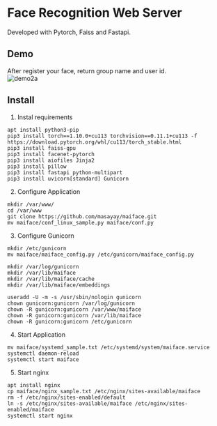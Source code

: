 # Face Recognition Web Server
Developed with Pytorch, Faiss and Fastapi.

## Demo
After register your face, return group name and user id.  
![demo2a](https://user-images.githubusercontent.com/92005636/162384252-1dfacef8-1c6c-4a01-bc38-6fd0bf905248.jpg)  

## Install
1. Instal requirements  
~~~
apt install python3-pip
pip3 install torch==1.10.0+cu113 torchvision==0.11.1+cu113 -f https://download.pytorch.org/whl/cu113/torch_stable.html
pip3 install faiss-gpu
pip3 install facenet-pytorch
pip3 install aiofiles Jinja2
pip3 install pillow
pip3 install fastapi python-multipart
pip3 install uvicorn[standard] Gunicorn
~~~
2. Configure Application  
~~~
mkdir /var/www/
cd /var/www
git clone https://github.com/masayay/maiface.git
mv maiface/conf_linux_sample.py maiface/conf.py
~~~
3. Configure Gunicorn
~~~
mkdir /etc/gunicorn
mv maiface/maiface_config.py /etc/gunicorn/maiface_config.py

mkdir /var/log/gunicorn
mkdir /var/lib/maiface
mkdir /var/lib/maiface/cache
mkdir /var/lib/maiface/embeddings

useradd -U -m -s /usr/sbin/nologin gunicorn
chown gunicorn:gunicorn /var/log/gunicorn
chown -R gunicorn:gunicorn /var/www/maiface
chown -R gunicorn:gunicorn /var/lib/maiface
chown -R gunicorn:gunicorn /etc/gunicorn
~~~
4. Start Application
~~~
mv maiface/systemd_sample.txt /etc/systemd/system/maiface.service
systemctl daemon-reload
systemctl start maiface
~~~
5. Start nginx
~~~
apt install nginx
cp maiface/nginx_sample.txt /etc/nginx/sites-available/maiface
rm -f /etc/nginx/sites-enabled/default
ln -s /etc/nginx/sites-available/maiface /etc/nginx/sites-enabled/maiface
systemctl start nginx
~~~

